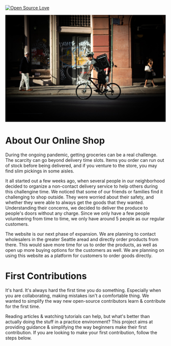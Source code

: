 [![Open Source Love](https://badges.frapsoft.com/os/v1/open-source.svg?v=103)](https://github.com/ellerbrock/open-source-badges/)

<p align="center">
  <img src="./Frontend/src/assets/readmeRes/shop.jpg">
</p>



# About Our Online Shop

During the ongoing pandemic, getting groceries can be a real challenge. The scarcity can go beyond delivery time slots. Items you order can run out of stock before being delivered, and if you venture to the store, you may find slim pickings in some aisles. 

It all started out a few weeks ago, when several people in our neighborhood decided to organize a non-contact delivery service to help others during this challengine time. We noticed that some of our friends or families find it challenging to shop outside. They were worried about their safety, and whether they were able to always get the goods that they wanted. Understanding their concerns, we decided to deliver the produce to people's doors without any charge. Since we only have a few people volunteering from time to time, we only have around 5 people as our regular customers. 

The website is our next phase of expansion. We are planning to contact wholesalers in the greater Seattle aread and directly order products from there. This would save more time for us to order the products, as well as open up more buying options for the customers as well. We are planning on using this website as a platform for customers to order goods directly. 


# First Contributions

It's hard. It's always hard the first time you do something. Especially when you are collaborating, making mistakes isn't a comfortable thing. We wanted to simplify the way new open-source contributors learn & contribute for the first time.

Reading articles & watching tutorials can help, but what's better than actually doing the stuff in a practice environment? This project aims at providing guidance & simplifying the way beginners make their first contribution. If you are looking to make your first contribution, follow the steps below.

